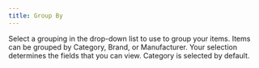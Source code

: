 ```yaml
---
title: Group By
---
```



Select a grouping in the drop-down list to use to group your items.  Items can be grouped by Category, Brand, or Manufacturer. Your selection  determines the fields that you can view. Category is selected by default.
